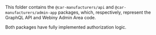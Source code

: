 This folder contains the `@car-manufacturers/api` and `@car-manufacturers/admin-app` packages, which, respectively,  represent the GraphQL API and Webiny Admin Area code. 

Both packages have fully implemented authorization logic.
